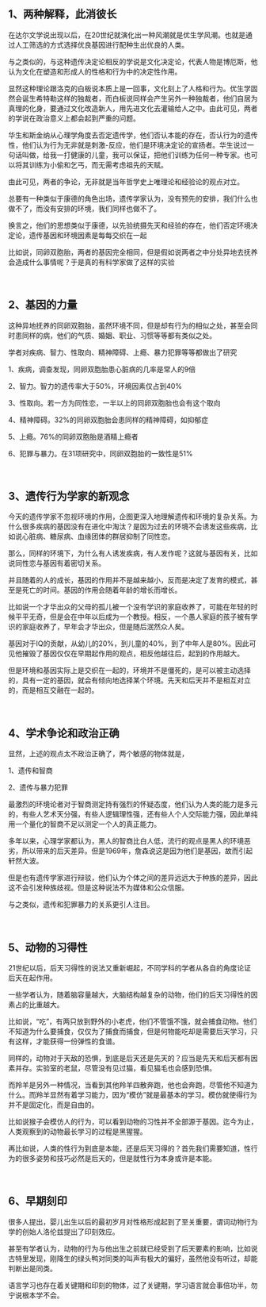 <h2>1、两种解释，此消彼长</h2><p>在达尔文学说出现以后，在20世纪就演化出一种风潮就是优生学风潮。也就是通过人工筛选的方式选择优良基因进行配种生出优良的人类。</p><p>与之类似的，与这种遗传决定论相反的学说是文化决定论，代表人物是博厄斯，他认为文化在塑造和形成人的性格和行为中的决定性作用。</p><p>显然这种理论跟洛克的白板说本质上是一回事，文化刻上了人格和行为。优生学固然会诞生希特勒这样的独裁者，而白板说同样会产生另外一种独裁者，他们自居为真理的化身，要通过文化改造新人，用先进文化去灌输给人之中。由此可见，两者的学说在政治意义上都会起到严重的问题。</p><p>华生和斯金纳从心理学角度去否定遗传学，他们否认本能的存在，否认行为的遗传性，他们认为行为无非就是刺激-反应，他们是环境决定论的宣扬者。华生说过一句话叫做，给我一打健康的儿童，我可以保证，把他们训练为任何一种专家。也可以将其训练为小偷和乞丐，而无需考虑祖先的天赋。</p><p>由此可见，两者的争论，无非就是当年哲学史上唯理论和经验论的观点对立。</p><p>总要有一种类似于康德的角色出场，遗传学家认为，没有预先的安排，我们什么也做不了，而没有安排的环境，我们同样也做不了。</p><p>换言之，他们的思想类似于康德，以先验统摄先天和经验的存在，他们否定环境决定论，遗传基因和环境因素是每每交织在一起</p><p>比如说，同卵双胞胎，两者的基因完全相同，但是假如说两者之中分处异地去抚养会造成什么事情呢？于是真的有科学家做了这样的实验</p><p><br></p><h2>2、基因的力量</h2><p>这种异地抚养的同卵双胞胎，虽然环境不同，但是却有行为的相似之处，甚至会同时患同样的病，他们的气质、婚姻、职业、习惯等等都有类似之处。</p><p>学者对疾病、智力、性取向、精神障碍、上瘾、暴力犯罪等等都做出了研究</p><p>1、疾病，调查发现，同卵双胞胎患心脏病的几率是常人的9倍</p><p>2、智力。智力的遗传率大于50%，环境因素仅占到40%</p><p>3、性取向。若一方为同性恋，一半以上的同卵双胞胎也会有这个取向</p><p>4、精神障碍。32%的同卵双胞胎会患同样的精神障碍，如抑郁症</p><p>5、上瘾。76%的同卵双胞胎是酒精上瘾者</p><p>6、犯罪与暴力。在31项研究中，同卵双胞胎的一致性是51%</p><p><br></p><h2>3、遗传行为学家的新观念</h2><p>今天的遗传学家不忽视环境的作用，企图更深入地理解遗传和环境的复杂关系。为什么很多疾病的基因没有在进化中淘汰？是因为过去的环境不会诱发这些疾病，比如说心脏病、糖尿病、血缘团体的群居抑制了同性恋。</p><p>那么，同样的环境下，为什么有人诱发疾病，有人发作呢？这就与基因有关，比如说同性恋与基因有着密切关系。</p><p>并且随着的人的成长，基因的作用并不是越来越小，反而是决定了发育的模式，甚至是死亡的时间。基因的作用会随着年龄的增长而增长。</p><p>比如说一个才华出众的父母的孤儿被一个没有学识的家庭收养了，可能在年轻的时候平平无奇，但是会在中年以后成为一个教授。相反，一个愚人家庭的孩子被有学识的家庭收养了，早年会才华出众，但是随后泯然众人矣。</p><p>基因对于IQ的贡献，从幼儿的20%，到儿童的40%，到了中年人是80%。因此可见他摧毁了基因仅仅在早期起作用的观点，相反他越往后，起到的作用越大。</p><p>但是环境和基因实际上是交织在一起的，环境并不是僵死的，是可以被主动选择的，具有一定的基因，就会有倾向地选择某个环境。先天和后天并不是相互对立的，而是相互交融在一起的。</p><p><br></p><h2>4、学术争论和政治正确</h2><p>显然，上述的观点太不政治正确了，两个敏感的物体就是，</p><p>1、遗传和智商</p><p>2、遗传与暴力犯罪</p><p>最激烈的环境论者对于智商测定持有强烈的怀疑态度，他们认为人类的能力是多元的，有些人艺术天分强，有些人逻辑理性强，还有些人个人交际能力强，因此单纯用一个量化的智商不足以测定一个人的真正能力。</p><p>多年以来，心理学家都认为，黑人的智商比白人低，流行的观点是黑人的环境恶劣，所以带来的后天差异。但是1969年，詹森说这是因为他们是基因，故而引起轩然大波。</p><p>但是也有遗传学家进行辩驳，他们认为个体之间的差异远远大于种族的差异，因此这不会引发种族歧视。但是这种说法不为媒体和公众信服。</p><p>与之类似，遗传和犯罪暴力的关系更引人注目。</p><p><br></p><h2>5、动物的习得性</h2><p>21世纪以后，后天习得性的说法又重新崛起，不同学科的学者从各自的角度论证后天在起作用。</p><p>一些学者认为，随着脑容量越大，大脑结构越复杂的动物，他们的后天习得性的因素占的比重越大。</p><p>比如说，“吃”，有两只放到野外的小老虎，他们不管饿不饿，就会捕食动物。他们不知道为什么要捕食，仅仅为了捕食而捕食，但是何物能吃却是需要后天学习，只有这样，才能获得一份弹性的食谱。</p><p>同样的，动物对于天敌的恐惧，到底是后天还是先天的？应当是先天和后天都有因素并存。实验室的老鼠，尽管没有见过猫，看见猫毛也会感到恐惧。</p><p>而羚羊是另外一种情况，当看到其他羚羊四散奔跑，他也会奔跑，尽管他不知道为什么。而羚羊显然有着学习能力，因为“模仿”就是最基本的学习。模仿就使得行为并不是固定化，而是自由的。</p><p>比如说猴子会模仿人的行为，可以看到动物的习性并不全部源于基因。迄今为止，人类观察到的动物最长学习的过程是黑猩猩。</p><p>再比如说，人类的性行为到底是本能，还是后天习得的？首先我们需要知道，性行为的很多姿势和技巧必然是后天的，但是就性行为本身或许是本能。</p><p><br></p><h2>6、早期刻印</h2><p>很多人提出，婴儿出生以后的最初岁月对性格形成起到了至关重要，谓词动物行为学的创始人洛伦兹提出了印刻效应。</p><p>甚至有学者认为，动物的行为与他出生之前就已经受到了后天要素的影响，比如说古特里发现，刚降生的绿头鸭对同类的叫声有极大的偏好，虽然他没有听过，却能判断出是同类。</p><p>语言学习也存在着关键期和印刻的物体，过了关键期，学习语言就会事倍功半，勿宁说根本学不会。</p>